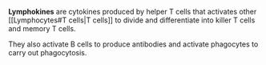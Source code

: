 **Lymphokines** are cytokines produced by helper T cells that activates other [[Lymphocytes#T cells|T cells]] to divide and differentiate into killer T cells and memory T cells.

They also activate B cells to produce antibodies and activate phagocytes to carry out phagocytosis.